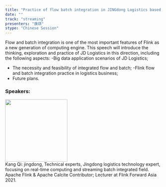 ```yaml
---
title: "Practice of flow batch integration in JINGdong Logistics based on Apache Flink"
date: "" 
track: "streaming"
presenters: "康琪"
stype: "Chinese Session"
---
```

Flow and batch integration is one of the most important features of Flink as a new generation of computing engine. This speech will introduce the thinking, exploration and practice of JD Logistics in this direction, including the following aspects:
-Big data application scenarios of JD Logistics;
- The necessity and feasibility of integrated flow and batch;
-Flink flow and batch integration practice in logistics business;
- Future plans.
 ### Speakers: 
 <img src="images/speaker/1057.png" width="200" /><br>Kang Qi: jingdong, Technical experts, Jingdong logistics technology expert, focusing on real-time computing and streaming batch integrated field.
Apache Flink & Apache Calcite Contributor; Lecturer at Flink Forward Asia 2021.
 